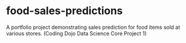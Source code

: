 # food-sales-predictions
A portfolio project demonstrating sales prediction for food items sold at various stores. (Coding Dojo Data Science Core Project 1)

